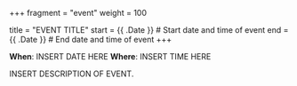 +++
fragment = "event"
weight = 100

title = "EVENT TITLE"
start = {{ .Date }} # Start date and time of event
end = {{ .Date }} # End date and time of event
+++

**When**: INSERT DATE HERE 
**Where**: INSERT TIME HERE

INSERT DESCRIPTION OF EVENT.
